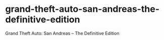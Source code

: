 # grand-theft-auto-san-andreas-the-definitive-edition
Grand Theft Auto: San Andreas – The Definitive Edition
